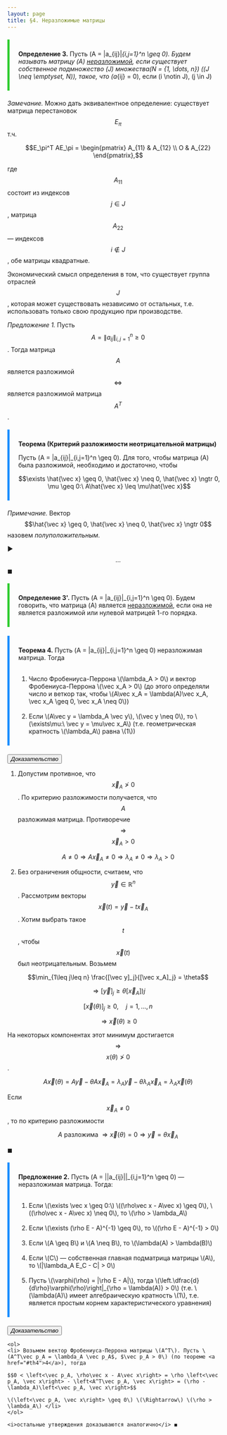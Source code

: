 ```yaml
---
layout: page
title: §4. Неразложимые матрицы
---
```




<div style="border-left: 5px solid LimeGreen; padding: 10px 20px; margin: 20px 0">

<b>Определение 3.</b> Пусть \(A = \|a_{ij}\|_{i,j=1}^n \geq 0\). Будем называть матрицу \(A\) <u>неразложимой</u>, если существует собственное подмножество \(J\) множества\(N = \{1, \dots, n\}\) (\(J \neq \emptyset, N\)), такое, что \(a_{ij} = 0\), если \(i \notin J\), \(j \in J\)

</div>

*Замечание.* Можно дать эквивалентное определение: существует матрица перестановок $$E_\pi$$ т.ч.

$$E_\pi^T AE_\pi = \begin{pmatrix}
A_{11} & A_{12} \\
O & A_{22}
\end{pmatrix},$$

где $$A_{11}$$ состоит из индексов $$j \in J$$, матрица $$A_{22}$$ — индексов $$i \notin J$$, обе матрицы квадратные.

Экономический смысл определения в том, что существует группа отраслей $$J$$, которая может существовать независимо от остальных, т.е. использовать только свою продукцию при производстве.


*Предложение 1.* Пусть $$A = \|a_{ij}\|_{i,j=1}^n \geq 0$$. Тогда матрица $$A$$ является разложимой $$\Leftrightarrow$$ является разложимой матрица $$A^T$$.



<div style="border-left: 5px solid DodgerBlue; padding: 10px 20px; margin: 20px 0">

<b>Теорема (Критерий разложимости неотрицательной матрицы)</b>

Пусть \(A = \|a_{ij}\|_{i,j=1}^n \geq 0\). Для того, чтобы матрица \(A\) была разложимой, необходимо и достаточно, чтобы 

$$\exists \hat{\vec x} \geq 0, \hat{\vec x} \neq 0, \hat{\vec x} \ngtr 0, \mu \geq 0:\ A\hat{\vec x} \leq \mu\hat{\vec x}$$

</div>

*Примечание.* Вектор $$\hat{\vec x} \geq 0, \hat{\vec x} \neq 0, \hat{\vec x} \ngtr 0$$ назовем *полуположительным*.

▶︎ $$\dots$$ ◼︎

<div style="border-left: 5px solid LimeGreen; padding: 10px 20px; margin: 20px 0">

<b>Определение 3'.</b> Пусть \(A = \|a_{ij}\|_{i,j=1}^n \geq 0\). Будем говорить, что матрица \(A\) является <u>неразложимой</u>, если она не является разложимой или нулевой матрицей 1-го порядка.

</div>



<div id="th4" style="border-left: 5px solid DodgerBlue; padding: 10px 20px; margin: 20px 0">

<b>Теорема 4.</b> Пусть \(A = \|a_{ij}\|_{i,j=1}^n \geq 0\) неразложимая матрица. Тогда <br> <br>
<ol>
<li> Число Фробениуса-Перрона \(\lambda_A > 0\) и вектор Фробениуса-Перрона \(\vec x_A > 0\) (до этого определяли число и веткор так, чтобы \(A\vec x_A = \lambda(A)\vec x_A, \vec x_A \geq 0, \vec x_A \neq 0\)) </li> <br>


<li> Если \(A\vec y = \lambda_A \vec y\), \(\vec y \neq 0\), то \(\exists\mu:\ \vec y = \mu\vec x_A\) (т.е. геометрическая кратность \(\lambda_A\) равна \(1\)) </li>
</ol>
</div>


<div>
<button class="proofbtn"><i>Доказательство</i></button> 
<div class="proof">
  
1. Допустим противное, что $$\vec x_A \ngtr 0$$. По критерию разложимости получается, что $$A$$ разложимая матрица. Противоречие $$\Rightarrow$$ $$\vec x_A > 0$$

$$A \neq 0 \Rightarrow A\vec x_A \neq 0 \Rightarrow \lambda_A \neq 0 \Rightarrow \lambda_A > 0$$


2. Без ограничения общности, считаем, что $$\vec y \in \mathbb R^n$$. Рассмотрим векторы $$\vec x(t) = \vec y - t\vec x_A$$. Хотим выбрать такое $$t$$, чтобы $$\vec x(t)$$ был неотрицательным. Возьмем

$$\min_{1\leq j\leq n} \frac{[\vec y]_j}{[\vec x_A]_j} = \theta$$

$$\Rightarrow [\vec y]_j \geq \theta [\vec x_A])j$$

$$[\vec x(\theta)]_j \geq 0, \quad j=1,\dots,n$$

$$\Rightarrow \vec x(\theta) \geq 0$$

На некоторых компонентах этот минимум достигается $$\Rightarrow$$ $$x(\theta) \ngtr 0$$.

$$A\vec x(\theta) = A\vec y - \theta A\vec x_A = \lambda_A \vec y - \theta\lambda_A\vec x_A = \lambda_A\vec x(\theta)$$

Если $$\vec x_A \neq 0$$, то по критерию разложимости 

$$А \text{ разложима } \Rightarrow \vec x(\theta) = 0 \Rightarrow \vec y = \theta\vec x_A$$

◼︎
</div>
</div>

<div style="border-left: 5px solid DodgerBlue; padding: 10px 20px; margin: 20px 0">

<b>Предложение 2.</b> Пусть \(A = ||a_{ij}||_{i,j=1}^n \geq 0\) — неразложимая матрица. Тогда: <br> <br>
<ol>
<li> Если \(\exists \vec x \geq 0:\) \((\rho\vec x - A\vec x) \geq 0\), \((\rho\vec x - A\vec x) \neq 0\), то \(\rho > \lambda_A\) </li> <br>

<li> Если \(\exists (\rho E - A)^{-1} \geq 0\), то \((\rho E - A)^{-1} > 0\) </li> <br>

<li> Если \(A \geq B\) и \(A \neq B\), то \(\lambda(A) > \lambda(B)\) </li> <br>

<li> Если \(C\) — собственная главная подматрица матрицы \(A\), то \(|\lambda_A E_C - C| > 0\) </li> <br>

<li> Пусть \(\varphi(\rho) = |\rho E - A|\), тогда \(\left.\dfrac{d}{d\rho}\varphi(\rho)\right|_{\rho = \lambda(A)} > 0\) (т.е. \(\lambda(A)\) имеет алгебраическую кратность \(1\), т.е. является простым корнем характеристического уравнения) </li>
</ol>
</div>

<div>
  <button class="proofbtn"><i>Доказательство</i></button>
  <div class="proof">

    <ol>
    <li> Возьмем вектор Фробениуса-Перрона матрицы \(A^T\). Пусть \(A^T\vec p_A = \lambda_A \vec p_A$, $\vec p_A > 0\) (по теореме <a href="#th4">4</a>), тогда 

    $$0 < \left<\vec p_A, \rho\vec x - A\vec x\right> = \rho \left<\vec p_A, \vec x\right> - \left<A^T\vec p_A, \vec x\right> = (\rho - \lambda_A)\left<\vec p_A, \vec x\right>$$

    \(\left<\vec p_A, \vec x\right> \geq 0\) \(\Rightarrow\) \(\rho > \lambda_A\) </li>
    </ol>
      
    <i>остальные утверждения доказываются аналогично</i> ◼︎

  </div>
</div>
  
